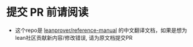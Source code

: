 <!-- 
# Read this section before submitting 
-->
# 提交 PR 前请阅读

<!-- 
* Ensure your PR follows the [External Contribution Guidelines](https://github.com/leanprover/reference-manual/blob/master/CONTRIBUTING.md).
* Help your PR get merged quickly by making it fast to review:
  * Please open multiple pull requests to fix multiple small issues
  * Don't make systematic changes to English usage without discussing them first
  * Don't submit large amounts of new content without discussing it first
* If the issue does not already have approval from a developer, submit the PR as draft.
* The PR title/description will become the commit message. Keep it up-to-date as the PR evolves.
* Remove this section, up to and including the `---` before submitting. 
-->

* 这个repo是 [leanprover/reference-manual](https://github.com/leanprover/reference-manual) 的中文翻译文档，如果是想为lean社区贡献新内容/修改错误, 请为原文档提交PR

